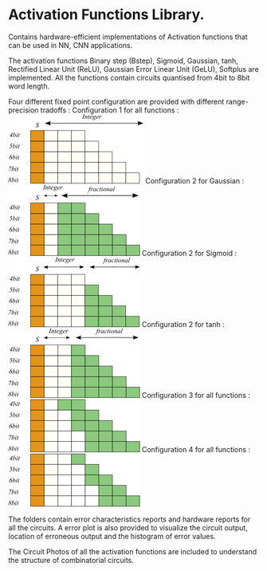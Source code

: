 # Activation Functions Library.

Contains hardware-efficient implementations of Activation functions that can be used in NN, CNN applications.

The activation functions Binary step (Bstep), Sigmoid, Gaussian, tanh, Rectified Linear Unit (ReLU), Gaussian Error Linear Unit (GeLU), Softplus are implemented. All the functions contain circuits quantised from 4bit to 8bit word length.

Four different fixed point configuration are provided with different range-precision tradoffs : 
Configuration 1 for all functions :
![plot](./images/config1.png)
Configuration 2 for Gaussian :
![plot](./images/config2gaussian.png)
Configuration 2 for Sigmoid :
![plot](./images/config2Sigmoid.png)
Configuration 2 for tanh :
![plot](./images/config2tanh.png)
Configuration 3 for all functions :
![plot](./images/config3.png)
Configuration 4 for all functions :
![plot](./images/config4.png)

The folders contain error characteristics reports and hardware reports for all the circuits. A error plot is also provided to visualize the circuit output, location of erroneous output and the histogram of error values.

The Circuit Photos of all the activation functions are included to understand the structure of combinatorial circuits.



